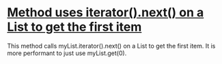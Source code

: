 # [Method uses iterator().next() on a List to get the first item](http://fb-contrib.sourceforge.net/bugdescriptions.html#SPP_USE_GET0)

This method calls myList.iterator().next() on a List to get the first item. It is more performant
			to just use myList.get(0).